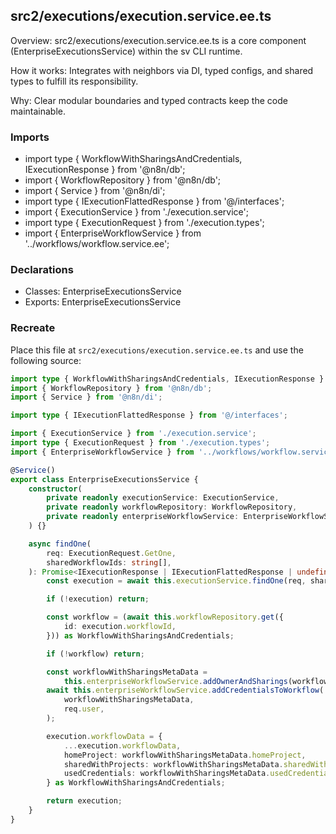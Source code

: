 ## src2/executions/execution.service.ee.ts

Overview: src2/executions/execution.service.ee.ts is a core component (EnterpriseExecutionsService) within the sv CLI runtime.

How it works: Integrates with neighbors via DI, typed configs, and shared types to fulfill its responsibility.

Why: Clear modular boundaries and typed contracts keep the code maintainable.

### Imports

- import type { WorkflowWithSharingsAndCredentials, IExecutionResponse } from '@n8n/db';
- import { WorkflowRepository } from '@n8n/db';
- import { Service } from '@n8n/di';
- import type { IExecutionFlattedResponse } from '@/interfaces';
- import { ExecutionService } from './execution.service';
- import type { ExecutionRequest } from './execution.types';
- import { EnterpriseWorkflowService } from '../workflows/workflow.service.ee';

### Declarations

- Classes: EnterpriseExecutionsService
- Exports: EnterpriseExecutionsService

### Recreate

Place this file at `src2/executions/execution.service.ee.ts` and use the following source:

```ts
import type { WorkflowWithSharingsAndCredentials, IExecutionResponse } from '@n8n/db';
import { WorkflowRepository } from '@n8n/db';
import { Service } from '@n8n/di';

import type { IExecutionFlattedResponse } from '@/interfaces';

import { ExecutionService } from './execution.service';
import type { ExecutionRequest } from './execution.types';
import { EnterpriseWorkflowService } from '../workflows/workflow.service.ee';

@Service()
export class EnterpriseExecutionsService {
	constructor(
		private readonly executionService: ExecutionService,
		private readonly workflowRepository: WorkflowRepository,
		private readonly enterpriseWorkflowService: EnterpriseWorkflowService,
	) {}

	async findOne(
		req: ExecutionRequest.GetOne,
		sharedWorkflowIds: string[],
	): Promise<IExecutionResponse | IExecutionFlattedResponse | undefined> {
		const execution = await this.executionService.findOne(req, sharedWorkflowIds);

		if (!execution) return;

		const workflow = (await this.workflowRepository.get({
			id: execution.workflowId,
		})) as WorkflowWithSharingsAndCredentials;

		if (!workflow) return;

		const workflowWithSharingsMetaData =
			this.enterpriseWorkflowService.addOwnerAndSharings(workflow);
		await this.enterpriseWorkflowService.addCredentialsToWorkflow(
			workflowWithSharingsMetaData,
			req.user,
		);

		execution.workflowData = {
			...execution.workflowData,
			homeProject: workflowWithSharingsMetaData.homeProject,
			sharedWithProjects: workflowWithSharingsMetaData.sharedWithProjects,
			usedCredentials: workflowWithSharingsMetaData.usedCredentials,
		} as WorkflowWithSharingsAndCredentials;

		return execution;
	}
}

```
